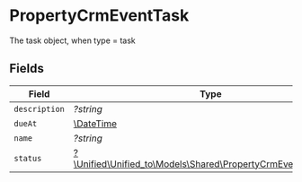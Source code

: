# PropertyCrmEventTask

The task object, when type = task


## Fields

| Field                                                                                                              | Type                                                                                                               | Required                                                                                                           | Description                                                                                                        |
| ------------------------------------------------------------------------------------------------------------------ | ------------------------------------------------------------------------------------------------------------------ | ------------------------------------------------------------------------------------------------------------------ | ------------------------------------------------------------------------------------------------------------------ |
| `description`                                                                                                      | *?string*                                                                                                          | :heavy_minus_sign:                                                                                                 | N/A                                                                                                                |
| `dueAt`                                                                                                            | [\DateTime](https://www.php.net/manual/en/class.datetime.php)                                                      | :heavy_minus_sign:                                                                                                 | N/A                                                                                                                |
| `name`                                                                                                             | *?string*                                                                                                          | :heavy_minus_sign:                                                                                                 | N/A                                                                                                                |
| `status`                                                                                                           | [?\Unified\Unified_to\Models\Shared\PropertyCrmEventTaskStatus](../../Models/Shared/PropertyCrmEventTaskStatus.md) | :heavy_minus_sign:                                                                                                 | N/A                                                                                                                |